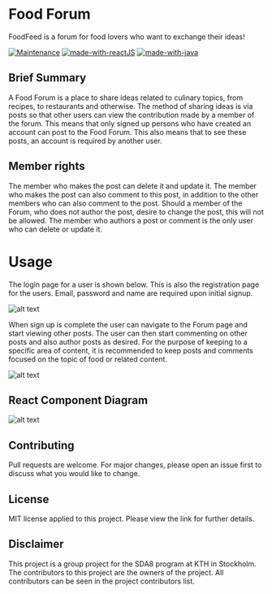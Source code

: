 # Food Forum

FoodFeed is a forum for food lovers who want to exchange their ideas!


[![Maintenance](https://img.shields.io/badge/Maintained%3F-yes-green.svg)](https://GitHub.com/Naereen/StrapDown.js/graphs/commit-activity)
[![made-with-reactJS](https://img.shields.io/badge/Made%20with-ReactJS-1f425f.svg)](https://www.java.com/en/)
[![made-with-java](https://img.shields.io/badge/Made%20with-Java-1f425f.svg)](https://www.java.com/en/)

## Brief Summary

A Food Forum is a place to share ideas related to culinary topics, from recipes, to restaurants and otherwise. The method of sharing ideas is via posts so that other users can view the contribution made by a member of the forum. This means that only signed up persons who have created an account can post to the Food Forum. This also means that to see these posts, an account is required by another user. 

## Member rights

The member who makes the post can delete it and update it. The member who makes the post can also comment to this post, in addition to the other members who can also comment to the post. Should a member of the Forum, who does not author the post, desire to change the post, this will not be allowed. The member who authors a post or comment is the only user who can delete or update it.


# Usage

The login page for a user is shown below. This is also the registration page for the users. Email, password and name are required upon initial signup. 


![alt text](https://github.com/Flea00012/Group-webDev1/blob/main/frontend/public/Screenshot%202020-11-20%20at%2011.13.05.png)

When sign up is complete the user can navigate to the Forum page and start viewing other posts. The user can then start commenting on other posts and also author posts as desired. For the purpose of keeping to a specific area of content, it is recommended to keep posts and comments focused on the topic of food or related content.


![alt text](https://github.com/Flea00012/Group-webDev1/blob/main/frontend/public/post.png)

## React Component Diagram


![alt text](https://github.com/Flea00012/Group-webDev1/blob/main/frontend/public/Forum%20components%402x%20(2).png)

## Contributing

Pull requests are welcome. For major changes, please open an issue first to discuss what you would like to change.

## License

MIT license applied to this project. Please view the link for further details.

## Disclaimer

This project is a group project for the SDA8 program at KTH in Stockholm. The contributors to this project are the owners of the project. All contributors can be seen in the project contributors list.
